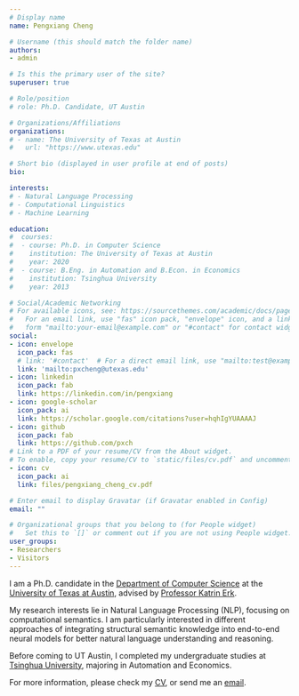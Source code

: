 ```yaml
---
# Display name
name: Pengxiang Cheng

# Username (this should match the folder name)
authors:
- admin

# Is this the primary user of the site?
superuser: true

# Role/position
# role: Ph.D. Candidate, UT Austin

# Organizations/Affiliations
organizations:
# - name: The University of Texas at Austin
#   url: "https://www.utexas.edu"

# Short bio (displayed in user profile at end of posts)
bio: 

interests:
# - Natural Language Processing
# - Computational Linguistics
# - Machine Learning

education:
#  courses:
#  - course: Ph.D. in Computer Science
#    institution: The University of Texas at Austin
#    year: 2020
#  - course: B.Eng. in Automation and B.Econ. in Economics
#    institution: Tsinghua University
#    year: 2013

# Social/Academic Networking
# For available icons, see: https://sourcethemes.com/academic/docs/page-builder/#icons
#   For an email link, use "fas" icon pack, "envelope" icon, and a link in the
#   form "mailto:your-email@example.com" or "#contact" for contact widget.
social:
- icon: envelope
  icon_pack: fas
  # link: '#contact'  # For a direct email link, use "mailto:test@example.org".
  link: 'mailto:pxcheng@utexas.edu'
- icon: linkedin
  icon_pack: fab
  link: https://linkedin.com/in/pengxiang
- icon: google-scholar
  icon_pack: ai
  link: https://scholar.google.com/citations?user=hqhIgYUAAAAJ
- icon: github
  icon_pack: fab
  link: https://github.com/pxch
# Link to a PDF of your resume/CV from the About widget.
# To enable, copy your resume/CV to `static/files/cv.pdf` and uncomment the lines below.
- icon: cv
  icon_pack: ai
  link: files/pengxiang_cheng_cv.pdf

# Enter email to display Gravatar (if Gravatar enabled in Config)
email: ""

# Organizational groups that you belong to (for People widget)
#   Set this to `[]` or comment out if you are not using People widget.
user_groups:
- Researchers
- Visitors
---
```


I am a Ph.D. candidate in the [Department of Computer Science](https://www.cs.utexas.edu) at the [University of Texas at Austin](https://www.utexas.edu), advised by [Professor Katrin Erk](http://www.katrinerk.com).

My research interests lie in Natural Language Processing (NLP), focusing on computational semantics. I am particularly interested in different approaches of integrating structural semantic knowledge into end-to-end neural models for better natural language understanding and reasoning.

Before coming to UT Austin, I completed my undergraduate studies at [Tsinghua University](http://www.tsinghua.edu.cn), majoring in Automation and Economics.

For more information, please check my [CV](files/pengxiang_cheng_cv.pdf), or send me an [email](mailto:pxcheng@uteaxs.edu).

